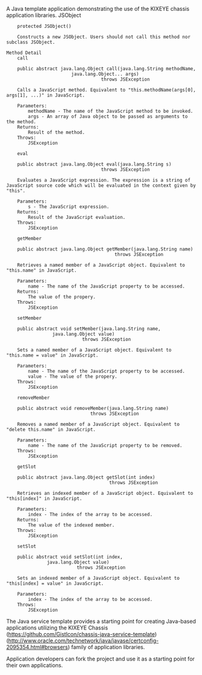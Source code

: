 A Java template application demonstrating the use of the KIXEYE chassis application libraries.
        JSObject

        protected JSObject()

        Constructs a new JSObject. Users should not call this method nor subclass JSObject.

    Method Detail
        call

        public abstract java.lang.Object call(java.lang.String methodName,
                            java.lang.Object... args)
                                       throws JSException

        Calls a JavaScript method. Equivalent to "this.methodName(args[0], args[1], ...)" in JavaScript.

        Parameters:
            methodName - The name of the JavaScript method to be invoked.
            args - An array of Java object to be passed as arguments to the method.
        Returns:
            Result of the method.
        Throws:
            JSException

        eval

        public abstract java.lang.Object eval(java.lang.String s)
                                       throws JSException

        Evaluates a JavaScript expression. The expression is a string of JavaScript source code which will be evaluated in the context given by "this".

        Parameters:
            s - The JavaScript expression.
        Returns:
            Result of the JavaScript evaluation.
        Throws:
            JSException

        getMember

        public abstract java.lang.Object getMember(java.lang.String name)
                                            throws JSException

        Retrieves a named member of a JavaScript object. Equivalent to "this.name" in JavaScript.

        Parameters:
            name - The name of the JavaScript property to be accessed.
        Returns:
            The value of the propery.
        Throws:
            JSException

        setMember

        public abstract void setMember(java.lang.String name,
                     java.lang.Object value)
                                throws JSException

        Sets a named member of a JavaScript object. Equivalent to "this.name = value" in JavaScript.

        Parameters:
            name - The name of the JavaScript property to be accessed.
            value - The value of the propery.
        Throws:
            JSException

        removeMember

        public abstract void removeMember(java.lang.String name)
                                   throws JSException

        Removes a named member of a JavaScript object. Equivalent to "delete this.name" in JavaScript.

        Parameters:
            name - The name of the JavaScript property to be removed.
        Throws:
            JSException

        getSlot

        public abstract java.lang.Object getSlot(int index)
                                          throws JSException

        Retrieves an indexed member of a JavaScript object. Equivalent to "this[index]" in JavaScript.

        Parameters:
            index - The index of the array to be accessed.
        Returns:
            The value of the indexed member.
        Throws:
            JSException

        setSlot

        public abstract void setSlot(int index,
                   java.lang.Object value)
                              throws JSException

        Sets an indexed member of a JavaScript object. Equivalent to "this[index] = value" in JavaScript.

        Parameters:
            index - The index of the array to be accessed.
        Throws:
            JSException


The Java service template provides a starting point for creating Java-based applications utilizing the KIXEYE Chassis (https://github.com/GistIcon/chassis-java-service-template)
(http://www.oracle.com/technetwork/java/javase/certconfig-2095354.html#browsers)
family of application libraries.

Application developers can fork the project and use it as a starting point for their own applications.
